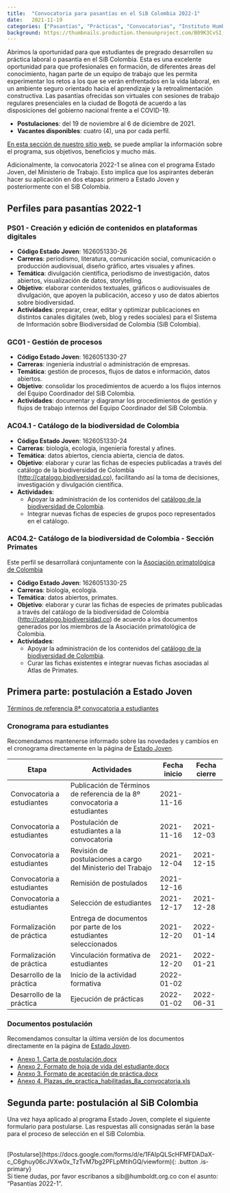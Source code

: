 ```yaml
---
title:  "Convocatoria para pasantías en el SiB Colombia 2022-1"
date:   2021-11-19
categories: ["Pasantías", "Prácticas", "Convocatorias", "Instituto Humboldt", "2021","Estado Joven"]
background: https://thumbnails.production.thenounproject.com/B09K3CvSI_BVMnT4iazY1Orb_kY=/fit-in/1000x1000/photos.production.thenounproject.com/photos/1AF7393A-F70B-4C96-96E1-CB9E19DF0A3F.jpg
---
```


Abrimos la oportunidad para que estudiantes de pregrado desarrollen su práctica laboral o pasantía en el SiB Colombia. Esta es una excelente oportunidad para que profesionales en formación, de diferentes áreas del conocimiento, hagan parte de un equipo de trabajo que les permita experimentar los retos a los que se verán enfrentados en la vida laboral, en un ambiente seguro orientado hacia el aprendizaje y la retroalimentación constructiva.
Las pasantías ofrecidas son virtuales con sesiones de trabajo regulares presenciales en la ciudad de Bogotá de acuerdo a las disposiciones del gobierno nacional frente a el COVID-19.

  - **Postulaciones**: del 19 de noviembre al 6 de diciembre de 2021.
  - **Vacantes disponibles**: cuatro (4), una por cada perfil.

[En esta sección de nuestro sitio web](https://biodiversidad.co/comunidad/formacion/programapasantias), se puede ampliar la información sobre el programa, sus objetivos, beneficios y mucho más.

Adicionalmente, la convocatoria 2022-1 se alinea con el programa Estado Joven, del Ministerio de Trabajo. Esto implica que los aspirantes deberán hacer su aplicación en dos etapas: primero a Estado Joven y posteriormente con el SiB Colombia.

## Perfiles para pasantías 2022-1

 
### PS01 - Creación y edición de contenidos en plataformas digitales
- **Código Estado Joven**: 1626051330-26
- **Carreras**: periodismo, literatura, comunicación social, comunicación o producción audiovisual, diseño gráfico, artes visuales y afines.
- **Temática**: divulgación científica, periodismo de investigación, datos abiertos, visualización de datos, storytelling. 
- **Objetivo**: elaborar contenidos textuales, gráficos o audiovisuales de divulgación, que apoyen la publicación, acceso y uso de datos abiertos sobre biodiversidad.
- **Actividades**: preparar, crear, editar y optimizar publicaciones en distintos canales digitales (web, blog y redes sociales) para el Sistema de Información sobre Biodiversidad de Colombia (SiB Colombia).
 
### GC01 - Gestión de procesos
- **Código Estado Joven**: 1626051330-27 
- **Carreras**: ingeniería industrial o administración de empresas.
- **Temática**: gestión de procesos, flujos de datos e información, datos abiertos.
- **Objetivo**: consolidar los procedimientos de acuerdo a los flujos internos del Equipo Coordinador del SiB Colombia.
- **Actividades**: documentar y diagramar los procedimientos de gestión y flujos de trabajo internos del Equipo Coordinador del SiB Colombia. 
 
 
### AC04.1 - Catálogo de la biodiversidad de Colombia 

- **Código Estado Joven**: 1626051330-24
- **Carreras**: biología, ecología, ingeniería forestal y afines.
- **Temática**: datos abiertos, ciencia abierta, ciencia de datos.
- **Objetivo**: elaborar y curar las fichas de especies publicadas a través del catálogo de la biodiversidad de Colombia (http://catalogo.biodiversidad.co), facilitando así la toma de decisiones, investigación y divulgación científica.
- **Actividades**: 
  - Apoyar la administración de los contenidos del [catálogo de la biodiversidad de Colombia](http://catalogo.biodiversidad.co). 
  - Integrar nuevas fichas de especies de grupos poco representados en el catálogo. 
 
### AC04.2- Catálogo de la biodiversidad de Colombia - Sección Primates
Este perfil se desarrollará conjuntamente con la [Asociación primatológica de Colombia](https://www.asoprimatologicacolombiana.org)

- **Código Estado Joven**: 1626051330-25
- **Carreras**: biología, ecología.
- **Temática**: datos abiertos, primates.
- **Objetivo**: elaborar y curar las fichas de especies de primates publicadas a través del catálogo de la biodiversidad de Colombia (http://catalogo.biodiversidad.co) de acuerdo a los documentos generados por los miembros de la Asociación primatológica de Colombia.
- **Actividades**: 
  - Apoyar la administración de los contenidos del [catálogo de la biodiversidad de Colombia](http://catalogo.biodiversidad.co). 
  - Curar las fichas existentes e integrar nuevas fichas asociadas al Atlas de Primates. 


## Primera parte: postulación a Estado Joven

[Términos de referencia 8ª convocatoria a estudiantes](https://www.mintrabajo.gov.co/documents/20147/0/TdR_8a_Convocatoria_Estudiantes_Estado_Joven_VF.pdf/1474f8bb-4c05-a527-f313-70581a8ba785?t=1636760625954)

### Cronograma para estudiantes
Recomendamos mantenerse informado sobre las novedades y cambios en el cronograma directamente en la página de [Estado Joven](https://www.mintrabajo.gov.co/empleo-y-pensiones/movilidad-y-formacion/estado-joven).

| Etapa                      | Actividades                                                               | Fecha inicio | Fecha cierre |
|----------------------------|---------------------------------------------------------------------------|--------------|---------------|
| Convocatoria a estudiantes | Publicación de Términos de referencia de la 8º convocatoria a estudiantes | 2021-11-16   |               |
| Convocatoria a estudiantes | Postulación de estudiantes a la convocatoria                              | 2021-11-16   | 2021-12-03    |
| Convocatoria a estudiantes | Revisión de postulaciones a cargo del Ministerio del Trabajo              | 2021-12-04   | 2021-12-15    |
| Convocatoria a estudiantes | Remisión de postulados                                                    | 2021-12-16   |               |
| Convocatoria a estudiantes | Selección de estudiantes                                                  | 2021-12-17   | 2021-12-28    |
| Formalización de práctica  | Entrega de documentos por parte de los estudiantes seleccionados          | 2021-12-20   | 2022-01-14    |
| Formalización de práctica  | Vinculación formativa de estudiantes                                      | 2021-12-20   | 2022-01-21    |
| Desarrollo de la práctica  | Inicio de la actividad formativa                                          | 2022-01-02   |               |
| Desarrollo de la práctica  | Ejecución de prácticas                                                    | 2022-01-02   | 2022-06-31    |

### Documentos postulación 

Recomendamos consultar la última versión de los  documentos directamente en la página de [Estado Joven](https://www.mintrabajo.gov.co/empleo-y-pensiones/movilidad-y-formacion/estado-joven).

- [Anexo 1. Carta de postulación.docx](https://www.mintrabajo.gov.co/documents/20147/0/Anexo+1.+Carta+de+postulaci%C3%B3n.docx/7e26b200-eb07-9afb-7d68-f714317df725?t=1636760551256) 
- [Anexo 2. Formato de hoja de vida del estudiante.docx](https://www.mintrabajo.gov.co/documents/20147/0/Anexo+2.+Formato+de+hoja+de+vida+del+estudiante.docx/0ae7732d-4a09-6150-0195-01f41dd15a84?t=1636760570130) 
- [Anexo 3. Formato de aceptación de práctica.docx](https://www.mintrabajo.gov.co/documents/20147/0/Anexo+3.+Formato+de+aceptaci%C3%B3n+de+pr%C3%A1ctica.docx/3a36bfb0-6e91-d1f6-b51e-eb06ac80bfc3?t=1636760587599) 
- [Anexo 4. Plazas_de_practica_habilitadas_8a_convocatoria.xls](https://www.mintrabajo.gov.co/documents/20147/0/Anexo+4.+Plazas_de_practica_habilitadas_8a_convocatoria+%281%29.xlsx/bd874fb7-8e1e-da43-0090-0ee27795ece6?t=1637086246653)

## Segunda parte: postulación al SiB Colombia
Una vez haya aplicado al programa Estado Joven, complete el siguiente formulario para postularse. Las respuestas allí consignadas serán la base para el proceso de selección en el SiB Colombia.

<br>
[Postularse](https://docs.google.com/forms/d/e/1FAIpQLScHFMFDADaX-c_C6ghuy06cJVXw0x_TzTvM7bg2PFLpMtihGQ/viewform){: .button .is-primary}



<div class="notification">
  Si tiene dudas, por favor escribanos a sib@humboldt.org.co con el asunto: “Pasantías 2022-1”.
</div>

